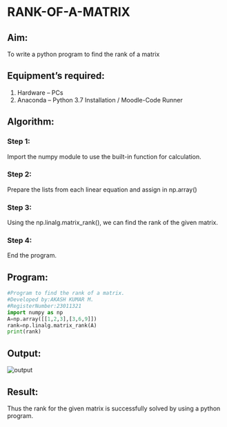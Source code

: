 # RANK-OF-A-MATRIX
## Aim:
To write a python program to find the rank of a matrix
## Equipment’s required:
1. 	Hardware – PCs
2. 	Anaconda – Python 3.7 Installation / Moodle-Code Runner
## Algorithm:
### Step 1:
Import the numpy module to use the built-in function for calculation.


### Step 2: 
Prepare the lists from each linear equation and assign in np.array()

### Step 3:
 Using the np.linalg.matrix_rank(), we can find the rank of the given matrix.
### Step 4: 
End the program.
## Program:
```python
#Program to find the rank of a matrix.
#Developed by:AKASH KUMAR M. 
#RegisterNumber:23011321
import numpy as np
A=np.array([[1,2,3],[3,6,9]])
rank=np.linalg.matrix_rank(A)
print(rank)
```
## Output:
![output](https://github.com/akash7812/RANK-OF-A-MATRIX/assets/146819826/c627819a-521c-478f-8097-864ffd4a3ace)

## Result:
Thus the rank for the given matrix is successfully solved by  using a python program.

